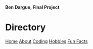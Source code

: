 **Ben Dargue, Final Project**
# Directory
[Home](sdjfohsdfg) [About](skjdgfsdjkhgsdg) [Coding](jsdhgjsdkgh) [Hobbies](josdhgsdjuhg) [Fun Facts](sdjikfhsdikujghf)
